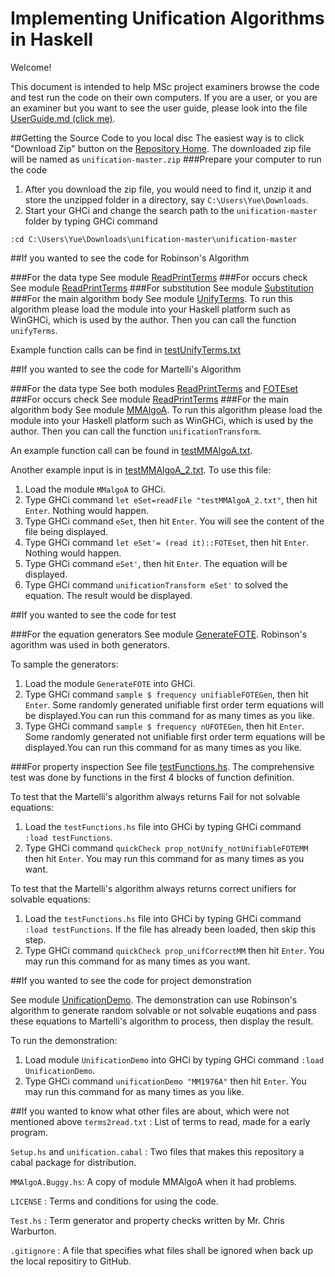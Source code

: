 # Implementing Unification Algorithms in Haskell      

Welcome! 

This document is intended to help MSc project examiners browse the code and test run the code on their own computers. If you are a user, or you are an examiner but you  want to see the user guide, please look into the file [UserGuide.md (click me)](UserGuide.md).  

##Getting the Source Code to you local disc
The easiest way is to click "Download Zip" button on the [Repository Home](https://github.com/YueLiPicasso/unification). The downloaded zip file will be named as `unification-master.zip`
###Prepare your computer to run the code
1. After you download the zip file, you would need to find it, unzip it and store the unzipped folder in a directory, say `C:\Users\Yue\Downloads`.
2. Start your GHCi and change the search path to the `unification-master` folder by typing GHCi command

 `:cd C:\Users\Yue\Downloads\unification-master\unification-master`
 

##If you wanted to see the code for Robinson's Algorithm

###For the data type
See module [ReadPrintTerms](ReadPrintTerms.hs)
###For occurs check
See module [ReadPrintTerms](ReadPrintTerms.hs)
###For substitution
See module [Substitution](Substitution.hs)
###For the main algorithm body
See module [UnifyTerms](UnifyTerms.hs). To run this algorithm please load the module into your Haskell platform such as WinGHCi, which is used by the author. Then you can call the function `unifyTerms`.

Example function calls  can be find in [testUnifyTerms.txt](testUnifyTerms.txt)

##If you wanted to see the code for Martelli's Algorithm

###For the data type
See both modules [ReadPrintTerms](ReadPrintTerms.hs) and [FOTEset](FOTEset.hs)
###For occurs check
See module [ReadPrintTerms](ReadPrintTerms.hs)
###For the main algorithm body
See module [MMAlgoA](MMAlgoA.hs). To run this algorithm please load the module into your Haskell platform such as WinGHCi, which is used by the author. Then you can call the function `unificationTransform`.

An example function call can be found in [testMMAlgoA.txt](testMMAlgoA.txt). 

Another example input is in [testMMAlgoA_2.txt](testMMAlgoA_2.txt). To use this file:

1. Load the module `MMalgoA` to GHCi.
2. Type GHCi command `let eSet=readFile "testMMAlgoA_2.txt"`, then hit `Enter`. Nothing would happen.
3. Type GHCi command `eSet`, then hit `Enter`. You will see the content of the file being displayed.
4. Type GHCi command `let eSet'= (read it)::FOTEset`, then hit `Enter`. Nothing would happen.
5. Type GHCi command `eSet'`, then hit `Enter`. The equation will be displayed.
6. Type GHCi command `unificationTransform eSet'` to solved the equation. The result would be displayed.


##If you wanted to see the code for test

###For the equation generators
See module [GenerateFOTE](GenerateFOTE.hs). Robinson's agorithm was used in both generators.

To sample the generators: 

1. Load the module `GenerateFOTE` into GHCi.
2. Type GHCi command `sample $ frequency unifiableFOTEGen`, then hit `Enter`. Some randomly generated unifiable first order term equations will be displayed.You can run this command for as many times as you like.
3. Type GHCi command `sample $ frequency nUFOTEGen`, then hit `Enter`. Some randomly generated not unifiable first order term equations will be displayed.You can run this command for as many times as you like.

###For property inspection
See file [testFunctions.hs](testFunctions.hs). The comprehensive test was done by functions in the first 4 blocks of function definition. 

To test that the Martelli's algorithm always returns Fail for not solvable equations:

1. Load the `testFunctions.hs` file into GHCi by typing GHCi command `:load testFunctions`.
2. Type GHCi command `quickCheck prop_notUnify_notUnifiableFOTEMM` then hit `Enter`. You may run this command for as many times as you want. 

To test that the Martelli's algorithm always returns correct unifiers for solvable equations:

1. Load the `testFunctions.hs` file into GHCi by typing GHCi command `:load testFunctions`. If the file has already been loaded, then skip this step.
2. Type GHCi command `quickCheck prop_unifCorrectMM` then hit `Enter`. You may run this command for as many times as you want.

##If you wanted to see the code for project demonstration

See module [UnificationDemo](UnificationDemo.hs). The demonstration can use Robinson's algorithm to generate random solvable or not solvable euqations and pass these equations to Martelli's algorithm to process, then display the  result.

To run the demonstration:

1. Load module `UnificationDemo` into GHCi by typing GHCi command `:load UnificationDemo`.
2. Type GHCi command `unificationDemo "MM1976A"` then hit `Enter`. You may run this command for as many times as you like. 

##If you wanted to know what other files are about, which were not mentioned above
`terms2read.txt` : List of terms to read, made for a early program.

`Setup.hs` and `unification.cabal` : Two files that makes this repository a cabal package for distribution.

`MMAlgoA.Buggy.hs`: A copy of module MMAlgoA when it had problems. 

`LICENSE` : Terms and conditions for using the code. 

`Test.hs` : Term generator and property checks written by Mr. Chris Warburton.

`.gitignore` : A file that specifies what files shall be ignored when back up the local repositiry to GitHub.
